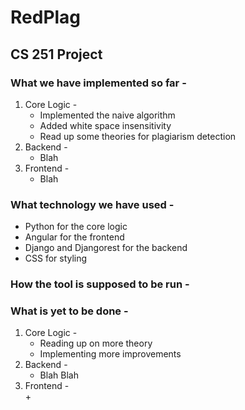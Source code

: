 # RedPlag
## CS 251 Project

### What we have implemented so far -  

1. Core Logic -  
	+ Implemented the naive algorithm
	+ Added white space insensitivity
	+ Read up some theories for plagiarism detection
2. Backend -  
	+ Blah
3. Frontend - 
	+ Blah


### What technology we have used -  

+ Python for the core logic
+ Angular for the frontend
+ Django and Djangorest for the backend
+ CSS for styling

### How the tool is supposed to be run -  

### What is yet to be done -  

1. Core Logic -  
	+ Reading up on more theory
	+ Implementing more improvements
2. Backend -  
	+ Blah Blah
3. Frontend -  
	+ 